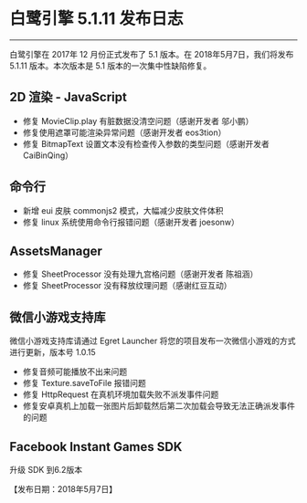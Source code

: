 # 白鹭引擎 5.1.11 发布日志


---


白鹭引擎在 2017年 12 月份正式发布了 5.1 版本。在 2018年5月7日，我们将发布 5.1.11 版本。本次版本是 5.1 版本的一次集中性缺陷修复。



## 2D 渲染 - JavaScript 

* 修复 MovieClip.play 有脏数据没清空问题（感谢开发者 邬小鹏）
* 修复使用遮罩可能渲染异常问题（感谢开发者 eos3tion）
* 修复 BitmapText 设置文本没有检查传入参数的类型问题（感谢开发者 CaiBinQing）

## 命令行
* 新增 eui 皮肤 commonjs2 模式，大幅减少皮肤文件体积
* 修复 linux 系统使用命令行报错问题（感谢开发者 joesonw）

## AssetsManager
* 修复 SheetProcessor 没有处理九宫格问题（感谢开发者 陈祖涵）
* 修复 SheetProcessor 没有释放纹理问题（感谢红豆互动）

## 微信小游戏支持库

微信小游戏支持库请通过 Egret Launcher 将您的项目发布一次微信小游戏的方式进行更新，版本号 1.0.15

* 修复音频可能播放不出来问题
* 修复 Texture.saveToFile 报错问题
* 修复 HttpRequest 在真机环境加载失败不派发事件问题
* 修复安卓真机上加载一张图片后卸载然后第二次加载会导致无法正确派发事件的问题

## Facebook Instant Games SDK
升级 SDK 到6.2版本

【发布日期：2018年5月7日】